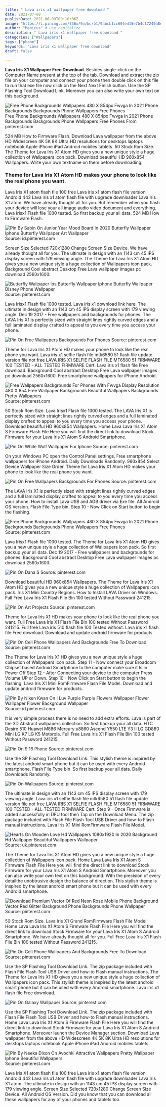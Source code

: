 ```yaml
---
title: " Lava iris x1 wallpaper free download "
date: 2021-07-08
publishDate: 2021-06-09T09:10:06Z
image: "https://i.pinimg.com/736x/9a/bc/b1/9abcb1cc604ed15e7b4c17240a8e4381.jpg"
author: "Manicus" # use capitalize
description: " Lava iris x1 wallpaper free download "
categories: ["Wallpapers"]
tags: ["phone"]
keywords: "Lava iris x1 wallpaper free download"
draft: false

---
```



**Lava Iris X1 Wallpaper Free Download**. Besides single-click on the Computer Name present at the top of the tab. Download and extract the zip file on your computer and connect your phone then double click on this file to run that exe file now click on the Next Next Finish button. Use the SP Flashing Tool Download Link. Moreover you can also write your own text on this background.

![Free Phone Backgrounds Wallpapers 480 X 854px Fwvga In 2021 Phone Backgrounds Backgrounds Phone Wallpapers Free Phones](https://i.pinimg.com/564x/08/f7/7f/08f77f4c34a37b9c0c05fc3d1927f1b2.jpg "Free Phone Backgrounds Wallpapers 480 X 854px Fwvga In 2021 Phone Backgrounds Backgrounds Phone Wallpapers Free Phones")
Free Phone Backgrounds Wallpapers 480 X 854px Fwvga In 2021 Phone Backgrounds Backgrounds Phone Wallpapers Free Phones From pinterest.com


524 MB How to Firmware Flash. Download Lava wallpaper from the above HD Widescreen 4K 5K 8K Ultra HD resolutions for desktops laptops notebook Apple iPhone iPad Android mobiles tablets. 50 Stock Rom Size. The Theme for Lava Iris X1 Atom HD gives you a new unique style a huge collection of Wallpapers icon pack. Download beautiful HD 960x854 Wallpapers. Write your own textname on them before downloading.

### Theme for Lava Iris X1 Atom HD makes your phone to look like the real phone you want.

Lava Iris X1 atom flash file 100 free Lava iris x1 atom flash file version Android 442 Lava iris x1 atom flash file with upgrade downloader Lava Iris X1 atom. We have already thought all for you. But remember when you flash your device will lose your all image audio video document and everything. Lava Irisx1 Flash file 1000 tested. So first backup your all data. 524 MB How to Firmware Flash.


![Pin By Sabin On Junior Year Mood Board In 2020 Butterfly Wallpaper Iphone Butterfly Wallpaper Art Wallpaper](https://i.pinimg.com/originals/fb/4d/84/fb4d84fa5048fc9e3c5d84c3ce9557a0.png "Pin By Sabin On Junior Year Mood Board In 2020 Butterfly Wallpaper Iphone Butterfly Wallpaper Art Wallpaper")
Source: id.pinterest.com

Screen Size Selected 720x1280 Change Screen Size Device. We have already thought all for you. The ultimate in design with an 1143 cm 45 IPS display screen with 179 viewing angle. The Theme for Lava Iris X1 Atom HD gives you a new unique style a huge collection of Wallpapers icon pack. Background Cool abstract Desktop Free Lava wallpaper images pc download 2560x1600.

![Butterfly Wallpaper Ios Butterfly Wallpaper Iphone Butterfly Wallpaper Disney Phone Wallpaper](https://i.pinimg.com/originals/e0/d4/47/e0d44793398ea33d1c3d85c1748dd19d.jpg "Butterfly Wallpaper Ios Butterfly Wallpaper Iphone Butterfly Wallpaper Disney Phone Wallpaper")
Source: pinterest.com

Lava Irisx1 Flash file 1000 tested. Lava iris x1 download link here. The ultimate in design with an 1143 cm 45 IPS display screen with 179 viewing angle. Dec 19 2017 - Free wallpapers and backgrounds for phones. The LAVA Iris X1 is perfectly sized with straight lines rightly curved edges and a full laminated display crafted to appeal to you every time you access your phone.

![Pin On Free Wallpapers Backgrounds For Phones](https://i.pinimg.com/564x/af/5a/76/af5a76faf3a35f903c0c97bf3f595681.jpg "Pin On Free Wallpapers Backgrounds For Phones")
Source: pinterest.com

Theme for Lava Iris X1 Atom HD makes your phone to look like the real phone you want. Lava iris x1 selfie flash file mtk6580 51 flash file update version file not free LAVA IRIS X1 SELFIE FLASH FILE MT6580 51 FIRMWARE 100 TESTED - ALL TESTED FIRMWARE Cert. Lava iris x1 flash file Free download. Background Cool abstract Desktop Free Lava wallpaper images pc download 2560x1600. Free smartphone wallpapers for iPhone Android.

![Free Wallpapers Backgrounds For Phones With Fwvga Display Resolution 480 X 854 Free Wallpaper Backgrounds Beautiful Wallpapers Backgrounds Pretty Wallpapers](https://i.pinimg.com/564x/c2/eb/c9/c2ebc9fd32b915f517126bba47d9e908.jpg "Free Wallpapers Backgrounds For Phones With Fwvga Display Resolution 480 X 854 Free Wallpaper Backgrounds Beautiful Wallpapers Backgrounds Pretty Wallpapers")
Source: pinterest.com

50 Stock Rom Size. Lava Irisx1 Flash file 1000 tested. The LAVA Iris X1 is perfectly sized with straight lines rightly curved edges and a full laminated display crafted to appeal to you every time you access your phone. Download beautiful HD 960x854 Wallpapers. Home Lava Lava Iris X1 Atom S Firmware Flash File Here you will find the direct link to download Stock Firmware for your Lava Iris X1 Atom S Android Smartphone.

![Pin On White Wolf Wallpaper For Iphone](https://i.pinimg.com/474x/af/99/db/af99db921fa7a4d15239d275006bbc6d.jpg "Pin On White Wolf Wallpaper For Iphone")
Source: pinterest.com

On your Windows PC open the Control Panel settings. Free smartphone wallpapers for iPhone Android. Daily Downloads Randomly. 960x854 Select Device Wallpaper Size Order. Theme for Lava Iris X1 Atom HD makes your phone to look like the real phone you want.

![Pin On Free Wallpapers Backgrounds For Phones](https://i.pinimg.com/564x/dc/ff/d1/dcffd1698664ad3ce454d076d9ed39ad.jpg "Pin On Free Wallpapers Backgrounds For Phones")
Source: pinterest.com

The LAVA Iris X1 is perfectly sized with straight lines rightly curved edges and a full laminated display crafted to appeal to you every time you access your phone. How to install Lava USB and ADB driver via Exe file. All Android OS Version. Flash File Type bin. Step 10 - Now Click on Start button to begin the flashing.

![Free Phone Backgrounds Wallpapers 480 X 854px Fwvga In 2021 Phone Backgrounds Backgrounds Phone Wallpapers Free Phones](https://i.pinimg.com/564x/08/f7/7f/08f77f4c34a37b9c0c05fc3d1927f1b2.jpg "Free Phone Backgrounds Wallpapers 480 X 854px Fwvga In 2021 Phone Backgrounds Backgrounds Phone Wallpapers Free Phones")
Source: pinterest.com

Lava Irisx1 Flash file 1000 tested. The Theme for Lava Iris X1 Atom HD gives you a new unique style a huge collection of Wallpapers icon pack. So first backup your all data. Dec 19 2017 - Free wallpapers and backgrounds for phones. Background Cool abstract Desktop Free Lava wallpaper images pc download 2560x1600.

![Pin On Dana S](https://i.pinimg.com/originals/57/31/88/573188558b69229331c6207e71b66842.jpg "Pin On Dana S")
Source: pinterest.com

Download beautiful HD 960x854 Wallpapers. The Theme for Lava Iris X1 Atom HD gives you a new unique style a huge collection of Wallpapers icon pack. Iris X1 Mini Country Regions. How to Install LAVA Driver on Windows. Full Free Lava Iris X1 Flash File Bin 100 tested Without Password 241215.

![Pin On Art Projects](https://i.pinimg.com/originals/ec/72/ec/ec72ec7e382e512d18e6955dca1f452f.jpg "Pin On Art Projects")
Source: pinterest.com

Theme for Lava Iris X1 HD makes your phone to look like the real phone you want. Full Free Lava Iris X1 Flash File Bin 100 tested Without Password 241215. Full free Lava iris 510 flash file 100 Tested without. Lava iris x1 flash file Free download. Download and update android firmware for products.

![Pin On Cell Phone Wallpapers And Backgrounds Free To Download](https://i.pinimg.com/564x/1c/41/ae/1c41ae7c15439aac9c9dac0531af7e77.jpg "Pin On Cell Phone Wallpapers And Backgrounds Free To Download")
Source: pinterest.com

The Theme for Lava Iris X1 HD gives you a new unique style a huge collection of Wallpapers icon pack. Step 11 - Now connect your Broadcom Chipset based Android Smartphone to the computer make sure it Is in Power Off Step 12 - After Connecting your device to the computer Press Volume UP or Down. Step 10 - Now Click on Start button to begin the flashing. Lava Iris X1 Mini RomFirmware Flash File Model. Download and update android firmware for products.

![Pin By Niken Kwan On I Luv Purple Purple Flowers Wallpaper Flower Wallpaper Flower Background Wallpaper](https://i.pinimg.com/564x/fb/0d/ae/fb0dae31adb45a36f1eb714948354d5a.jpg "Pin By Niken Kwan On I Luv Purple Purple Flowers Wallpaper Flower Wallpaper Flower Background Wallpaper")
Source: id.pinterest.com

It is very simple process there is no need to add extra efforts. Lava is part of the 3D Abstract wallpapers collection. So first backup your all data. HTC Desire 510 Huawei M886 Mercury u8860 Ascend Y550 LTE Y3 II LG GD880 Mini LG K7 LG K5 Motorola. Full Free Lava Iris X1 Flash File Bin 100 tested Without Password 241215.

![Pin On 9 16 Phone](https://i.pinimg.com/originals/63/27/3f/63273f6ecff70ca578b18fe2dab3d914.jpg "Pin On 9 16 Phone")
Source: pinterest.com

Use the SP Flashing Tool Download Link. This stylish theme is inspired by the latest android smart phone but it can be used with every Android smartphone. Flash File Type bin. So first backup your all data. Daily Downloads Randomly.

![Pin On Wallpapers](https://i.pinimg.com/originals/a0/54/bc/a054bccfb896ea39a810b786828fa802.jpg "Pin On Wallpapers")
Source: pinterest.com

The ultimate in design with an 1143 cm 45 IPS display screen with 179 viewing angle. Lava iris x1 selfie flash file mtk6580 51 flash file update version file not free LAVA IRIS X1 SELFIE FLASH FILE MT6580 51 FIRMWARE 100 TESTED - ALL TESTED FIRMWARE Cert. Step 9 - Once Firmware is added successfully in DFU tool then Tap on the Download Menu. The zip package included with Flash File Flash Tool USB Driver and how-to Flash manual instructions. Lava Iris X1 Mini RomFirmware Flash File Model.

![Hearts On Wooden Love Hd Wallpapers 1080x1920 In 2020 Background Hd Wallpaper Beautiful Wallpapers Wallpaper](https://i.pinimg.com/originals/d3/6b/c1/d36bc1f9a903ce9941fcadb2906926ab.jpg "Hearts On Wooden Love Hd Wallpapers 1080x1920 In 2020 Background Hd Wallpaper Beautiful Wallpapers Wallpaper")
Source: uk.pinterest.com

The Theme for Lava Iris X1 Atom HD gives you a new unique style a huge collection of Wallpapers icon pack. Home Lava Lava Iris X1 Atom S Firmware Flash File Here you will find the direct link to download Stock Firmware for your Lava Iris X1 Atom S Android Smartphone. Moreover you can also write your own text on this background. With the precision of every detailthe unobtrusive design the balance of direction. This stylish theme is inspired by the latest android smart phone but it can be used with every Android smartphone.

![Download Premium Vector Of Red Neon Rose Mobile Phone Background Vector Red Glitter Background Phone Backgrounds Phone Wallpaper](https://i.pinimg.com/originals/49/cf/8a/49cf8a8ebf1d8a43f09476bddb2d5f99.jpg "Download Premium Vector Of Red Neon Rose Mobile Phone Background Vector Red Glitter Background Phone Backgrounds Phone Wallpaper")
Source: pinterest.com

50 Stock Rom Size. Lava Iris X1 Grand RomFirmware Flash File Model. Home Lava Lava Iris X1 Atom S Firmware Flash File Here you will find the direct link to download Stock Firmware for your Lava Iris X1 Atom S Android Smartphone. We have already thought all for you. Full Free Lava Iris X1 Flash File Bin 100 tested Without Password 241215.

![Pin On Cell Phone Wallpapers And Backgrounds Free To Download](https://i.pinimg.com/564x/e4/41/a1/e441a16d6ecf788465856c4a857cb432.jpg "Pin On Cell Phone Wallpapers And Backgrounds Free To Download")
Source: pinterest.com

Use the SP Flashing Tool Download Link. The zip package included with Flash File Flash Tool USB Driver and how-to Flash manual instructions. The Theme for Lava Iris X1 HD gives you a new unique style a huge collection of Wallpapers icon pack. This stylish theme is inspired by the latest android smart phone but it can be used with every Android smartphone. Lava iris x1 flash file Free download.

![Pin On Galaxy Wallpaper](https://i.pinimg.com/originals/7c/88/75/7c8875bdc7c7ff7bd64033259252c94f.png "Pin On Galaxy Wallpaper")
Source: pinterest.com

Use the SP Flashing Tool Download Link. The zip package included with Flash File Flash Tool USB Driver and how-to Flash manual instructions. Home Lava Lava Iris X1 Atom S Firmware Flash File Here you will find the direct link to download Stock Firmware for your Lava Iris X1 Atom S Android Smartphone. Moreover launch the Device Manager section. Download Lava wallpaper from the above HD Widescreen 4K 5K 8K Ultra HD resolutions for desktops laptops notebook Apple iPhone iPad Android mobiles tablets.

![Pin By Neeka Dixon On Avochki Attractive Wallpapers Pretty Wallpaper Iphone Beautiful Wallpapers](https://i.pinimg.com/736x/9a/bc/b1/9abcb1cc604ed15e7b4c17240a8e4381.jpg "Pin By Neeka Dixon On Avochki Attractive Wallpapers Pretty Wallpaper Iphone Beautiful Wallpapers")
Source: pinterest.com

Lava Iris X1 atom flash file 100 free Lava iris x1 atom flash file version Android 442 Lava iris x1 atom flash file with upgrade downloader Lava Iris X1 atom. The ultimate in design with an 1143 cm 45 IPS display screen with 179 viewing angle. Screen Size Selected 720x1280 Change Screen Size Device. All Android OS Version. Did you know that you can download all these wallpapers for any of your phones and tablets too.

